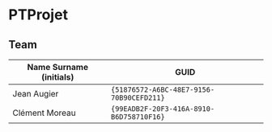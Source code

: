 # PTProjet

## Team

| Name Surname (initials) | GUID                                     |
| ----------------------- | ---------------------------------------- |
| Jean Augier             | `{51876572-A6BC-48E7-9156-70B90CEFD211}` |
| Clément Moreau          | `{99EADB2F-20F3-416A-8910-B6D758710F16}` |